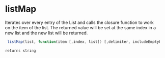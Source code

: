 # listMap

Iterates over every entry of the List and calls the closure function to work on the item of the list. The returned value will be set at the same index in a new list and the new list will be returned.

```javascript
 listMap(list, function(item [,index, list]) [,delimiter, includeEmptyFields)
```

```javascript
returns string
```
